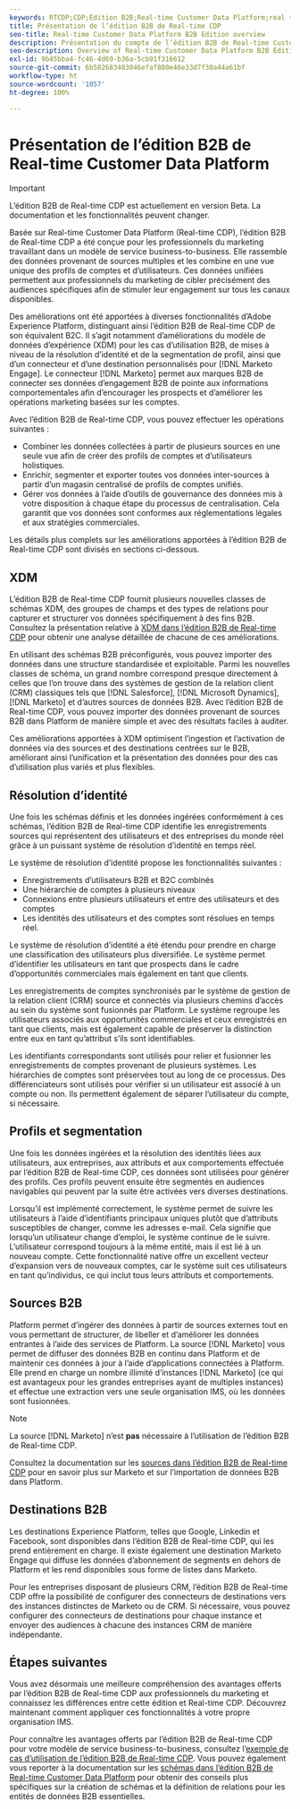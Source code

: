 ```yaml
---
keywords: RTCDP;CDP;Édition B2B;Real-time Customer Data Platform;real time customer data platform;real time cdp;b2b;cdp;IA dédiée aux clients
title: Présentation de l’édition B2B de Real-time CDP
seo-title: Real-time Customer Data Platform B2B Edition overview
description: Présentation du compte de l’édition B2B de Real-time Customer Data Platform
seo-description: Overview of Real-time Customer Data Platform B2B Edition Account
exl-id: 9b45bba4-fc46-4d69-b36a-5cb91f316612
source-git-commit: 6b582683483046efaf880e46e33d7f30a44a61bf
workflow-type: ht
source-wordcount: '1057'
ht-degree: 100%

---
```


# Présentation de l’édition B2B de Real-time Customer Data Platform

>[!IMPORTANT]
>
>L’édition B2B de Real-time CDP est actuellement en version Beta. La documentation et les fonctionnalités peuvent changer.

Basée sur Real-time Customer Data Platform (Real-time CDP), l’édition B2B de Real-time CDP a été conçue pour les professionnels du marketing travaillant dans un modèle de service business-to-business. Elle rassemble des données provenant de sources multiples et les combine en une vue unique des profils de comptes et d’utilisateurs. Ces données unifiées permettent aux professionnels du marketing de cibler précisément des audiences spécifiques afin de stimuler leur engagement sur tous les canaux disponibles.

Des améliorations ont été apportées à diverses fonctionnalités d’Adobe Experience Platform, distinguant ainsi l’édition B2B de Real-time CDP de son équivalent B2C. Il s’agit notamment d’améliorations du modèle de données d’expérience (XDM) pour les cas d’utilisation B2B, de mises à niveau de la résolution d’identité et de la segmentation de profil, ainsi que d’un connecteur et d’une destination personnalisés pour [!DNL Marketo Engage]. Le connecteur [!DNL Marketo] permet aux marques B2B de connecter ses données d’engagement B2B de pointe aux informations comportementales afin d’encourager les prospects et d’améliorer les opérations marketing basées sur les comptes.

Avec l’édition B2B de Real-time CDP, vous pouvez effectuer les opérations suivantes :

* Combiner les données collectées à partir de plusieurs sources en une seule vue afin de créer des profils de comptes et d’utilisateurs holistiques.
* Enrichir, segmenter et exporter toutes vos données inter-sources à partir d’un magasin centralisé de profils de comptes unifiés.
* Gérer vos données à l’aide d’outils de gouvernance des données mis à votre disposition à chaque étape du processus de centralisation. Cela garantit que vos données sont conformes aux réglementations légales et aux stratégies commerciales.

Les détails plus complets sur les améliorations apportées à l’édition B2B de Real-time CDP sont divisés en sections ci-dessous.

## XDM

L’édition B2B de Real-time CDP fournit plusieurs nouvelles classes de schémas XDM, des groupes de champs et des types de relations pour capturer et structurer vos données spécifiquement à des fins B2B. Consultez la présentation relative à [XDM dans l’édition B2B de Real-time CDP](./schemas/b2b.md) pour obtenir une analyse détaillée de chacune de ces améliorations.

En utilisant des schémas B2B préconfigurés, vous pouvez importer des données dans une structure standardisée et exploitable. Parmi les nouvelles classes de schéma, un grand nombre correspond presque directement à celles que l’on trouve dans des systèmes de gestion de la relation client (CRM) classiques tels que [!DNL Salesforce], [!DNL Microsoft Dynamics], [!DNL Marketo] et d’autres sources de données B2B. Avec l’édition B2B de Real-time CDP, vous pouvez importer des données provenant de sources B2B dans Platform de manière simple et avec des résultats faciles à auditer.

Ces améliorations apportées à XDM optimisent l’ingestion et l’activation de données via des sources et des destinations centrées sur le B2B, améliorant ainsi l’unification et la présentation des données pour des cas d’utilisation plus variés et plus flexibles.

## Résolution d’identité

Une fois les schémas définis et les données ingérées conformément à ces schémas, l’édition B2B de Real-time CDP identifie les enregistrements sources qui représentent des utilisateurs et des entreprises du monde réel grâce à un puissant système de résolution d’identité en temps réel.

Le système de résolution d’identité propose les fonctionnalités suivantes :

* Enregistrements d’utilisateurs B2B et B2C combinés
* Une hiérarchie de comptes à plusieurs niveaux
* Connexions entre plusieurs utilisateurs et entre des utilisateurs et des comptes
* Les identités des utilisateurs et des comptes sont résolues en temps réel.

Le système de résolution d’identité a été étendu pour prendre en charge une classification des utilisateurs plus diversifiée. Le système permet d’identifier les utilisateurs en tant que prospects dans le cadre d’opportunités commerciales mais également en tant que clients.

Les enregistrements de comptes synchronisés par le système de gestion de la relation client (CRM) source et connectés via plusieurs chemins d’accès au sein du système sont fusionnés par Platform. Le système regroupe les utilisateurs associés aux opportunités commerciales et ceux enregistrés en tant que clients, mais est également capable de préserver la distinction entre eux en tant qu’attribut s’ils sont identifiables.

Les identifiants correspondants sont utilisés pour relier et fusionner les enregistrements de comptes provenant de plusieurs systèmes. Les hiérarchies de comptes sont préservées tout au long de ce processus. Des différenciateurs sont utilisés pour vérifier si un utilisateur est associé à un compte ou non. Ils permettent également de séparer l’utilisateur du compte, si nécessaire.

## Profils et segmentation

Une fois les données ingérées et la résolution des identités liées aux utilisateurs, aux entreprises, aux attributs et aux comportements effectuée par l’édition B2B de Real-time CDP, ces données sont utilisées pour générer des profils. Ces profils peuvent ensuite être segmentés en audiences navigables qui peuvent par la suite être activées vers diverses destinations.

Lorsqu’il est implémenté correctement, le système permet de suivre les utilisateurs à l’aide d’identifiants principaux uniques plutôt que d’attributs susceptibles de changer, comme les adresses e-mail. Cela signifie que lorsqu’un utilisateur change d’emploi, le système continue de le suivre. L’utilisateur correspond toujours à la même entité, mais il est lié à un nouveau compte. Cette fonctionnalité native offre un excellent vecteur d’expansion vers de nouveaux comptes, car le système suit ces utilisateurs en tant qu’individus, ce qui inclut tous leurs attributs et comportements.

## Sources B2B

Platform permet d’ingérer des données à partir de sources externes tout en vous permettant de structurer, de libeller et d’améliorer les données entrantes à l’aide des services de Platform. La source [!DNL Marketo] vous permet de diffuser des données B2B en continu dans Platform et de maintenir ces données à jour à l’aide d’applications connectées à Platform. Elle prend en charge un nombre illimité d’instances [!DNL Marketo] (ce qui est avantageux pour les grandes entreprises ayant de multiples instances) et effectue une extraction vers une seule organisation IMS, où les données sont fusionnées.

>[!NOTE]
>
>La source [!DNL Marketo] n’est **pas** nécessaire à l’utilisation de l’édition B2B de Real-time CDP.

Consultez la documentation sur les [sources dans l’édition B2B de Real-time CDP](./sources/b2b.md) pour en savoir plus sur Marketo et sur l’importation de données B2B dans Platform.

## Destinations B2B

Les destinations Experience Platform, telles que Google, Linkedin et Facebook, sont disponibles dans l’édition B2B de Real-time CDP, qui les prend entièrement en charge. Il existe également une destination Marketo Engage qui diffuse les données d’abonnement de segments en dehors de Platform et les rend disponibles sous forme de listes dans Marketo.

Pour les entreprises disposant de plusieurs CRM, l’édition B2B de Real-time CDP offre la possibilité de configurer des connecteurs de destinations vers des instances distinctes de Marketo ou de CRM. Si nécessaire, vous pouvez configurer des connecteurs de destinations pour chaque instance et envoyer des audiences à chacune des instances CRM de manière indépendante.

## Étapes suivantes

Vous avez désormais une meilleure compréhension des avantages offerts par l’édition B2B de Real-time CDP aux professionnels du marketing et connaissez les différences entre cette édition et Real-time CDP. Découvrez maintenant comment appliquer ces fonctionnalités à votre propre organisation IMS.

Pour connaître les avantages offerts par l’édition B2B de Real-time CDP pour votre modèle de service business-to-business, consultez l’[exemple de cas d’utilisation de l’édition B2B de Real-time CDP](./b2b-use-case.md). Vous pouvez également vous reporter à la documentation sur les [schémas dans l’édition B2B de Real-time Customer Data Platform](./schemas/b2b.md) pour obtenir des conseils plus spécifiques sur la création de schémas et la définition de relations pour les entités de données B2B essentielles.
